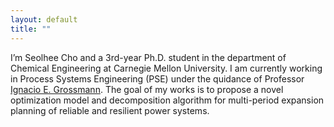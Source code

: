 ```yaml
---
layout: default
title: ""
---
```


I’m Seolhee Cho and a 3rd-year Ph.D. student in the department of Chemical Engineering at Carnegie Mellon University. I am currently working in Process Systems Engineering (PSE) under the quidance of Professor [Ignacio E. Grossmann](http://egon.cheme.cmu.edu/). The goal of my works is to propose a novel optimization model and decomposition algorithm for multi-period expansion planning of reliable and resilient power systems. 
